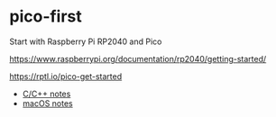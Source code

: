 # pico-first

Start with Raspberry Pi RP2040 and Pico

https://www.raspberrypi.org/documentation/rp2040/getting-started/

https://rptl.io/pico-get-started


- [C/C++ notes](cpp-start.md)
- [macOS notes](macos-start.md)
